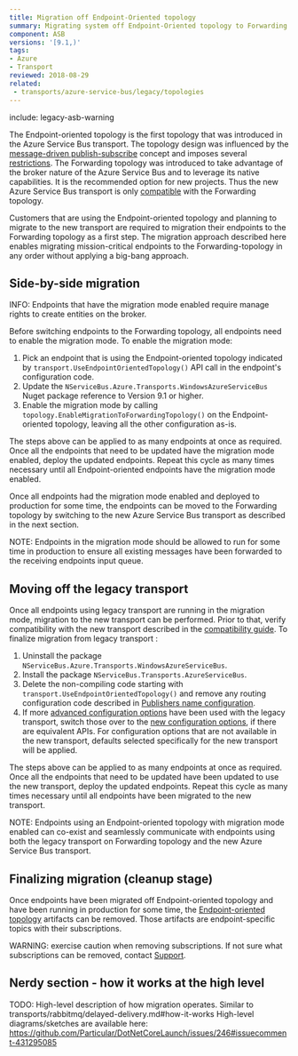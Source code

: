 ```yaml
---
title: Migration off Endpoint-Oriented topology
summary: Migrating system off Endpoint-Oriented topology to Forwarding topology
component: ASB
versions: '[9.1,)'
tags:
- Azure
- Transport
reviewed: 2018-08-29
related:
 - transports/azure-service-bus/legacy/topologies
---
```


include: legacy-asb-warning

The Endpoint-oriented topology is the first topology that was introduced in the Azure Service Bus transport. The topology design was influenced by the [message-driven publish-subscribe](/nservicebus/messaging/publish-subscribe/#mechanics-message-driven-persistence-based) concept and imposes several [restrictions](/transports/azure-service-bus/legacy/topologies.md#versions-7-and-above-forwarding-topology-topologies-comparison). The Forwarding topology was introduced to take advantage of the broker nature of the Azure Service Bus and to leverage its native capabilities. It is the recommended option for new projects. Thus the new Azure Service Bus transport is only [compatible](/transports/azure-service-bus/compatibility.md) with the Forwarding topology.

Customers that are using the Endpoint-oriented topology and planning to migrate to the new transport are required to migration  their endpoints to the Forwarding topology as a first step. The migration approach described here enables migrating mission-critical endpoints to the Forwarding-topology in any order without applying a big-bang approach.


## Side-by-side migration

INFO: Endpoints that have the migration mode enabled require manage rights to create entities on the broker.

Before switching endpoints to the Forwarding topology, all endpoints need to enable the migration mode. To enable the migration mode:

1. Pick an endpoint that is using the Endpoint-oriented topology indicated by `transport.UseEndpointOrientedTopology()` API call in the endpoint's configuration code.
1. Update the `NServiceBus.Azure.Transports.WindowsAzureServiceBus` Nuget package reference to Version 9.1 or higher.
1. Enable the migration mode by calling `topology.EnableMigrationToForwardingTopology()` on the Endpoint-oriented topology, leaving all the other configuration as-is.

The steps above can be applied to as many endpoints at once as required. Once all the endpoints that need to be updated have the migration mode enabled, deploy the updated endpoints. Repeat this cycle as many times necessary until all Endpoint-oriented endpoints have the migration mode enabled.

Once all endpoints had the migration mode enabled and deployed to production for some time, the endpoints can be moved to the Forwarding topology by switching to the new Azure Service Bus transport as described in the next section.

 NOTE: Endpoints in the migration mode should be allowed to run for some time in production to ensure all existing messages have been forwarded to the receiving endpoints input queue.


## Moving off the legacy transport

Once all endpoints using legacy transport are running in the migration mode, migration to the new transport can be performed. Prior to that, verify compatibility with the new transport described in the [compatibility guide](/transports/azure-service-bus/compatibility.md). To finalize migration from legacy transport :

1. Uninstall the package  `NServiceBus.Azure.Transports.WindowsAzureServiceBus`.
1. Install the package `NServiceBus.Transports.AzureServiceBus`.
1. Delete the non-compiling code starting with `transport.UseEndpointOrientedTopology()` and remove any routing configuration code described in [Publishers name configuration](/transports/azure-service-bus/legacy/publisher-names-configuration.md).
1. If more [advanced configuration options](/transports/azure-service-bus/legacy/configuration/full.md) have been used with the legacy transport, switch those over to the [new configuration options](/transports/azure-service-bus/configuration.md), if there are equivalent APIs. For configuration options that are not available in the new transport, defaults selected specifically for the new transport will be applied.

The steps above can be applied to as many endpoints at once as required. Once all the endpoints that need to be updated have been updated to use the new transport, deploy the updated endpoints. Repeat this cycle as many times necessary until all endpoints have been migrated to the new transport.

NOTE: Endpoints using an Endpoint-oriented topology with migration mode enabled can co-exist and seamlessly communicate with endpoints using both the legacy transport on Forwarding topology and the new Azure Service Bus transport.


## Finalizing migration (cleanup stage)

Once endpoints have been migrated off Endpoint-oriented topology and have been running in production for some time, the [Endpoint-oriented topology](/transports/azure-service-bus/legacy/topologies.md#versions-7-and-above-endpoint-oriented-topology) artifacts can be removed.
Those artifacts are endpoint-specific topics with their subscriptions.

WARNING: exercise caution when removing subscriptions. If not sure what subscriptions can be removed, contact [Support](https://particular.net/support).


## Nerdy section - how it works at the high level

TODO: High-level description of how migration operates. Similar to transports/rabbitmq/delayed-delivery.md#how-it-works
High-level diagrams/sketches are available here: https://github.com/Particular/DotNetCoreLaunch/issues/246#issuecomment-431295085